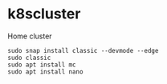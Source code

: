 # k8scluster
Home cluster
```
sudo snap install classic --devmode --edge
sudo classic
sudo apt install mc
sudo apt install nano
```
